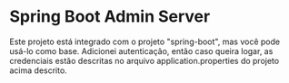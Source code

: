 # Spring Boot Admin Server

Este projeto está integrado com o projeto "spring-boot", mas você pode usá-lo como base.
Adicionei autenticação, então caso queira logar, as credenciais estão descritas no arquivo application.properties do projeto acima descrito.

